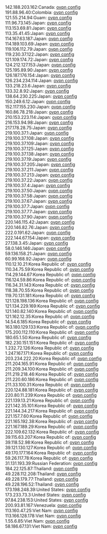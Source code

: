 142.188.203.162:Canada: [ovpn config](vpn/142_188_203_162.ovpn)  
191.88.96.40:Colombia: [ovpn config](vpn/191_88_96_40.ovpn)  
121.55.214.94:Guam: [ovpn config](vpn/121_55_214_94.ovpn)  
111.96.73.145:Japan: [ovpn config](vpn/111_96_73_145.ovpn)  
113.153.69.81:Japan: [ovpn config](vpn/113_153_69_81.ovpn)  
113.35.41.45:Japan: [ovpn config](vpn/113_35_41_45.ovpn)  
114.167.63.187:Japan: [ovpn config](vpn/114_167_63_187.ovpn)  
114.189.103.69:Japan: [ovpn config](vpn/114_189_103_69.ovpn)  
119.106.112.79:Japan: [ovpn config](vpn/119_106_112_79.ovpn)  
119.230.37.122:Japan: [ovpn config](vpn/119_230_37_122.ovpn)  
121.109.174.72:Japan: [ovpn config](vpn/121_109_174_72.ovpn)  
124.212.127.153:Japan: [ovpn config](vpn/124_212_127_153.ovpn)  
125.195.89.90:Japan: [ovpn config](vpn/125_195_89_90.ovpn)  
126.187.176.154:Japan: [ovpn config](vpn/126_187_176_154.ovpn)  
126.234.234.114:Japan: [ovpn config](vpn/126_234_234_114.ovpn)  
133.218.23.6:Japan: [ovpn config](vpn/133_218_23_6.ovpn)  
133.32.8.92:Japan: [ovpn config](vpn/133_32_8_92.ovpn)  
138.64.230.225:Japan: [ovpn config](vpn/138_64_230_225.ovpn)  
150.249.6.12:Japan: [ovpn config](vpn/150_249_6_12.ovpn)  
152.117.155.230:Japan: [ovpn config](vpn/152_117_155_230.ovpn)  
160.86.78.218:Japan: [ovpn config](vpn/160_86_78_218.ovpn)  
210.153.223.114:Japan: [ovpn config](vpn/210_153_223_114.ovpn)  
216.153.94.98:Japan: [ovpn config](vpn/216_153_94_98.ovpn)  
217.178.28.75:Japan: [ovpn config](vpn/217_178_28_75.ovpn)  
219.100.37.1:Japan: [ovpn config](vpn/219_100_37_1.ovpn)  
219.100.37.108:Japan: [ovpn config](vpn/219_100_37_108.ovpn)  
219.100.37.109:Japan: [ovpn config](vpn/219_100_37_109.ovpn)  
219.100.37.125:Japan: [ovpn config](vpn/219_100_37_125.ovpn)  
219.100.37.138:Japan: [ovpn config](vpn/219_100_37_138.ovpn)  
219.100.37.19:Japan: [ovpn config](vpn/219_100_37_19.ovpn)  
219.100.37.205:Japan: [ovpn config](vpn/219_100_37_205.ovpn)  
219.100.37.211:Japan: [ovpn config](vpn/219_100_37_211.ovpn)  
219.100.37.213:Japan: [ovpn config](vpn/219_100_37_213.ovpn)  
219.100.37.22:Japan: [ovpn config](vpn/219_100_37_22.ovpn)  
219.100.37.4:Japan: [ovpn config](vpn/219_100_37_4.ovpn)  
219.100.37.50:Japan: [ovpn config](vpn/219_100_37_50.ovpn)  
219.100.37.58:Japan: [ovpn config](vpn/219_100_37_58.ovpn)  
219.100.37.67:Japan: [ovpn config](vpn/219_100_37_67.ovpn)  
219.100.37.7:Japan: [ovpn config](vpn/219_100_37_7.ovpn)  
219.100.37.77:Japan: [ovpn config](vpn/219_100_37_77.ovpn)  
219.100.37.90:Japan: [ovpn config](vpn/219_100_37_90.ovpn)  
220.146.115.42:Japan: [ovpn config](vpn/220_146_115_42.ovpn)  
220.146.82.76:Japan: [ovpn config](vpn/220_146_82_76.ovpn)  
222.0.191.62:Japan: [ovpn config](vpn/222_0_191_62.ovpn)  
222.144.67.154:Japan: [ovpn config](vpn/222_144_67_154.ovpn)  
27.138.3.45:Japan: [ovpn config](vpn/27_138_3_45.ovpn)  
58.0.146.146:Japan: [ovpn config](vpn/58_0_146_146.ovpn)  
59.136.158.21:Japan: [ovpn config](vpn/59_136_158_21.ovpn)  
60.99.168.92:Japan: [ovpn config](vpn/60_99_168_92.ovpn)  
110.12.10.21:Korea Republic of: [ovpn config](vpn/110_12_10_21.ovpn)  
110.34.75.59:Korea Republic of: [ovpn config](vpn/110_34_75_59.ovpn)  
114.29.144.67:Korea Republic of: [ovpn config](vpn/114_29_144_67.ovpn)  
116.124.59.86:Korea Republic of: [ovpn config](vpn/116_124_59_86.ovpn)  
116.34.31.143:Korea Republic of: [ovpn config](vpn/116_34_31_143.ovpn)  
118.38.70.55:Korea Republic of: [ovpn config](vpn/118_38_70_55.ovpn)  
119.70.131.181:Korea Republic of: [ovpn config](vpn/119_70_131_181.ovpn)  
121.128.198.136:Korea Republic of: [ovpn config](vpn/121_128_198_136.ovpn)  
121.134.229.169:Korea Republic of: [ovpn config](vpn/121_134_229_169.ovpn)  
121.140.82.140:Korea Republic of: [ovpn config](vpn/121_140_82_140.ovpn)  
121.162.12.35:Korea Republic of: [ovpn config](vpn/121_162_12_35.ovpn)  
14.54.6.185:Korea Republic of: [ovpn config](vpn/14_54_6_185.ovpn)  
163.180.129.133:Korea Republic of: [ovpn config](vpn/163_180_129_133.ovpn)  
175.200.112.110:Korea Republic of: [ovpn config](vpn/175_200_112_110.ovpn)  
180.65.1.50:Korea Republic of: [ovpn config](vpn/180_65_1_50.ovpn)  
182.230.151.151:Korea Republic of: [ovpn config](vpn/182_230_151_151.ovpn)  
1.232.72.126:Korea Republic of: [ovpn config](vpn/1_232_72_126.ovpn)  
1.247.167.171:Korea Republic of: [ovpn config](vpn/1_247_167_171.ovpn)  
203.234.222.20:Korea Republic of: [ovpn config](vpn/203_234_222_20.ovpn)  
211.204.165.91:Korea Republic of: [ovpn config](vpn/211_204_165_91.ovpn)  
211.209.34.100:Korea Republic of: [ovpn config](vpn/211_209_34_100.ovpn)  
211.219.218.46:Korea Republic of: [ovpn config](vpn/211_219_218_46.ovpn)  
211.220.60.186:Korea Republic of: [ovpn config](vpn/211_220_60_186.ovpn)  
211.33.100.31:Korea Republic of: [ovpn config](vpn/211_33_100_31.ovpn)  
220.124.88.181:Korea Republic of: [ovpn config](vpn/220_124_88_181.ovpn)  
220.80.11.239:Korea Republic of: [ovpn config](vpn/220_80_11_239.ovpn)  
221.139.13.21:Korea Republic of: [ovpn config](vpn/221_139_13_21.ovpn)  
221.142.35.101:Korea Republic of: [ovpn config](vpn/221_142_35_101.ovpn)  
221.144.34.217:Korea Republic of: [ovpn config](vpn/221_144_34_217.ovpn)  
221.157.7.60:Korea Republic of: [ovpn config](vpn/221_157_7_60.ovpn)  
221.165.192.38:Korea Republic of: [ovpn config](vpn/221_165_192_38.ovpn)  
221.167.189.29:Korea Republic of: [ovpn config](vpn/221_167_189_29.ovpn)  
222.109.62.132:Korea Republic of: [ovpn config](vpn/222_109_62_132.ovpn)  
39.115.63.207:Korea Republic of: [ovpn config](vpn/39_115_63_207.ovpn)  
39.118.52.98:Korea Republic of: [ovpn config](vpn/39_118_52_98.ovpn)  
39.121.130.127:Korea Republic of: [ovpn config](vpn/39_121_130_127.ovpn)  
49.170.177.164:Korea Republic of: [ovpn config](vpn/49_170_177_164.ovpn)  
59.26.117.78:Korea Republic of: [ovpn config](vpn/59_26_117_78.ovpn)  
31.131.193.39:Russian Federation: [ovpn config](vpn/31_131_193_39.ovpn)  
184.22.125.87:Thailand: [ovpn config](vpn/184_22_125_87.ovpn)  
49.228.112.208:Thailand: [ovpn config](vpn/49_228_112_208.ovpn)  
49.228.179.77:Thailand: [ovpn config](vpn/49_228_179_77.ovpn)  
49.228.196.52:Thailand: [ovpn config](vpn/49_228_196_52.ovpn)  
173.198.248.39:United States: [ovpn config](vpn/173_198_248_39.ovpn)  
173.233.73.3:United States: [ovpn config](vpn/173_233_73_3.ovpn)  
97.84.238.153:United States: [ovpn config](vpn/97_84_238_153.ovpn)  
200.93.81.167:Venezuela: [ovpn config](vpn/200_93_81_167.ovpn)  
113.160.47.25:Viet Nam: [ovpn config](vpn/113_160_47_25.ovpn)  
113.166.128.178:Viet Nam: [ovpn config](vpn/113_166_128_178.ovpn)  
1.55.6.85:Viet Nam: [ovpn config](vpn/1_55_6_85.ovpn)  
58.186.67.131:Viet Nam: [ovpn config](vpn/58_186_67_131.ovpn)  
